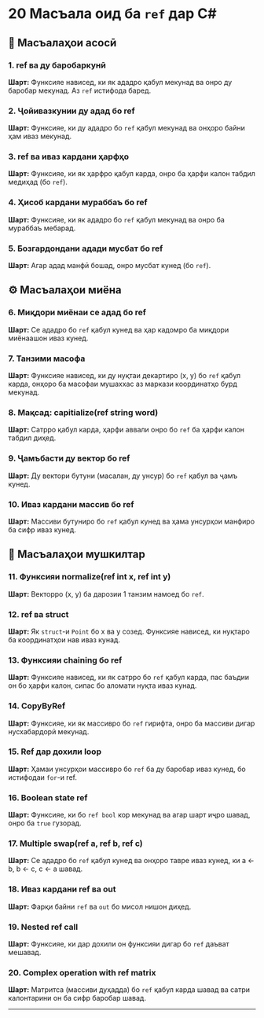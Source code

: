 # 20 Масъала оид ба `ref` дар C#

## 📌 Масъалаҳои асосӣ

### 1. ref ва ду баробаркунӣ
**Шарт:** Функсияе нависед, ки як ададро қабул мекунад ва онро ду баробар мекунад. Аз `ref` истифода баред.

### 2. Ҷойивазкунии ду адад бо ref
**Шарт:** Функсияе, ки ду ададро бо `ref` қабул мекунад ва онҳоро байни ҳам иваз мекунад.

### 3. ref ва иваз кардани ҳарфҳо
**Шарт:** Функсияе, ки як ҳарфро қабул карда, онро ба ҳарфи калон табдил медиҳад (бо `ref`).

### 4. Ҳисоб кардани мураббаъ бо ref
**Шарт:** Функсияе, ки як ададро бо `ref` қабул мекунад ва онро ба мураббаъ мебарад.

### 5. Бозгардондани адади мусбат бо ref
**Шарт:** Агар адад манфӣ бошад, онро мусбат кунед (бо `ref`).

## ⚙️ Масъалаҳои миёна

### 6. Миқдори миёнаи се адад бо ref
**Шарт:** Се ададро бо `ref` қабул кунед ва ҳар кадомро ба миқдори миёнаашон иваз кунед.

### 7. Танзими масофа
**Шарт:** Функсияе нависед, ки ду нуқтаи декартиро (x, y) бо `ref` қабул карда, онҳоро ба масофаи мушаххас аз маркази координатҳо бурд мекунад.

### 8. Мақсад: capitialize(ref string word)
**Шарт:** Сатрро қабул карда, ҳарфи аввали онро бо `ref` ба ҳарфи калон табдил диҳед.

### 9. Ҷамъбасти ду вектор бо ref
**Шарт:** Ду вектори бутуни (масалан, ду унсур) бо `ref` қабул ва ҷамъ кунед.

### 10. Иваз кардани массив бо ref
**Шарт:** Массиви бутуниро бо `ref` қабул кунед ва ҳама унсурҳои манфиро ба сифр иваз кунед.

## 🔧 Масъалаҳои мушкилтар

### 11. Функсияи normalize(ref int x, ref int y)
**Шарт:** Векторро (x, y) ба дарозии 1 танзим намоед бо `ref`.

### 12. ref ва struct
**Шарт:** Як `struct`-и `Point` бо x ва y созед. Функсияе нависед, ки нуқтаро ба координатҳои нав иваз кунад.

### 13. Функсияи chaining бо ref
**Шарт:** Функсияе нависед, ки як сатрро бо `ref` қабул карда, пас баъдии он бо ҳарфи калон, сипас бо аломати нуқта иваз кунад.

### 14. CopyByRef
**Шарт:** Функсияе, ки як массивро бо `ref` гирифта, онро ба массиви дигар нусхабардорӣ мекунад.

### 15. Ref дар дохили loop
**Шарт:** Ҳамаи унсурҳои массивро бо `ref` ба ду баробар иваз кунед, бо истифодаи `for`-и ref.

### 16. Boolean state ref
**Шарт:** Функсияе, ки бо `ref bool` кор мекунад ва агар шарт иҷро шавад, онро ба `true` гузорад.

### 17. Multiple swap(ref a, ref b, ref c)
**Шарт:** Се ададро бо `ref` қабул кунед ва онҳоро тавре иваз кунед, ки a ← b, b ← c, c ← a шавад.

### 18. Иваз кардани ref ва out
**Шарт:** Фарқи байни `ref` ва `out` бо мисол нишон диҳед.

### 19. Nested ref call
**Шарт:** Функсияе, ки дар дохили он функсияи дигар бо `ref` даъват мешавад.

### 20. Complex operation with ref matrix
**Шарт:** Матритса (массиви дуҳадда) бо `ref` қабул карда шавад ва сатри калонтарини он ба сифр баробар шавад.

---


